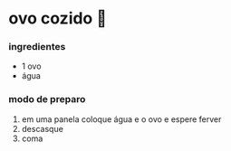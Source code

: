 # ovo cozido :egg:

### ingredientes

- 1 ovo
- água

### modo de preparo

1. em uma panela coloque água e o ovo e espere ferver
2. descasque 
3. coma